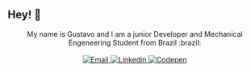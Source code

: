 
## Hey! :wave:
<p align="center">
  My name is Gustavo and I am a junior Developer and Mechanical Engeneering Student from Brazil :brazil:
  <br><br>
  <a href="mailto:martins.gustavohg@gmail.com">
        <img 
            alt="Email" 
            src="https://img.shields.io/badge/martins.gustavohg@gmail.com-%23c14438?logo=gmail&logoColor=white">
  </a>
  <a href="https://www.linkedin.com/in/gustavohgmartins/">
        <img 
            alt="Linkedin" 
            src="https://img.shields.io/badge/-LinkedIn-%230077b5?logo=linkedin">
  <!--<a href="">
        <img 
            alt="Behance" 
            src="https://img.shields.io/badge/-Behance-%231769FF?logo=Behance">
  </a> -->
  <a href="https://codepen.io/gustavohgmartins">
        <img 
            alt="Codepen" 
            src="https://img.shields.io/badge/CodePen-%23000000?logo=CodePen">
  </a>
  <!--<a href="">
        <img 
            alt="FCC" 
            src="https://img.shields.io/badge/freeCodeCamp-%23000000?logo=freeCodeCamp">
  </a> -->
  <!--<a href="">
        <img 
            alt="Codewars" 
            src="https://img.shields.io/badge/Codewars-%23B1361E?logo=Codewars">
  </a> -->
  <!--<a href="">
        <img 
            alt="Twitter" 
            src="https://img.shields.io/badge/-Twitter-%231DA1F2?logo=Twitter&logoColor=white">
  </a> -->

</p>

<br>
<!-- 
## Skills :mage:

<p align="center">
  These are some tools/languages/libs I'm currently learning:
  <br><br>
<!--   <img src="https://img.icons8.com/color/2x/figma.png" width="70" alt="Figma"> 
  <img src="https://img.icons8.com/color/2x/python.png" width="70" alt="Python">
  <img src="https://img.icons8.com/color/2x/javascript.png" width="70" alt="JavaScript">
  <img src="https://img.icons8.com/2266EE/jquery" width="70" alt="JQuery">
<!-- <img src="https://img.icons8.com/color/2x/react-native.png" width="70" alt="React"> 
<!--   <img src="https://img.icons8.com/color/2x/typescript.png" width="70" alt="TypeScript">  
  <img src="https://img.icons8.com/color/2x/html-5.png" width="70" alt="HTML5">
  <img src="https://img.icons8.com/color/2x/css3.png" width="70" alt="CSS3">
  <img src="https://img.icons8.com/color/2x/git.png" width="70" alt="Git">
<!--   <img src="https://img.icons8.com/ios-filled/2x/4a90e2/react-native.png" width="70" alt="React Native">  
<!--   <img src="https://img.icons8.com/ios-filled/2x/4a90e2/php-logo.png" width="70" alt="PHP"> 
<!--   <img src="https://img.icons8.com/color/2x/4a90e2/mysql-logo.png" width="70" alt="MySQL">  
</p>

<br>-->

## Stats :bar_chart:
<div align="center">
  <img style="display: inline" width="420em" height="180em" src="https://github-readme-stats.vercel.app/api?username=gustavohgmartins&show_icons=true&theme=algolia&include_all_commits=true&count_private=true"/>
  <img style="display: inline-block" width="420em" height="180em" src="https://github-readme-stats.vercel.app/api/top-langs/?username=gustavohgmartins&layout=compact&langs_count=7&theme=algolia"/>
 
</div>

<img src="https://github.com/gustavohgmartins/gustavohgmartins/blob/output/github-contribution-grid-snake.svg">
